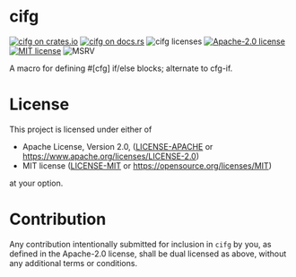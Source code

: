 # cifg

[![cifg on crates.io][crates-shield]][crates-url]
[![cifg on docs.rs][docs-shield]][docs-url]
![cifg licenses][license-shield]
[![Apache-2.0 license][apache-shield]](LICENSE-APACHE)
[![MIT license][mit-shield]](LICENSE-MIT)
![MSRV][msrv-shield]

A macro for defining #[cfg] if/else blocks; alternate to cfg-if.

# License

This project is licensed under either of

 * Apache License, Version 2.0, ([LICENSE-APACHE](LICENSE-APACHE) or
   https://www.apache.org/licenses/LICENSE-2.0)
 * MIT license ([LICENSE-MIT](LICENSE-MIT) or
   https://opensource.org/licenses/MIT)

at your option.

# Contribution

Any contribution intentionally submitted for inclusion in `cifg` by you,
as defined in the Apache-2.0 license, shall be dual licensed as above,
without any additional terms or conditions.

[crates-shield]: https://img.shields.io/crates/v/cifg
[crates-url]: https://crates.io/crates/cifg
[docs-shield]: https://img.shields.io/docsrs/cifg
[docs-url]: https://docs.rs/cifg
[license-shield]: https://img.shields.io/crates/l/cifg
[apache-shield]: https://img.shields.io/badge/Apache--2.0-blue
[mit-shield]: https://img.shields.io/badge/MIT-blue
[msrv-shield]: https://img.shields.io/crates/msrv/cifg
